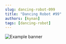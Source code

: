 ```yaml
---
slug: dancing-robot-099
title: "Dancing Robot #99"
authors: [kynan]
tags: [dancing-robot]
---
```


![Example banner](/img/stories/dancing-robot/099.png)
